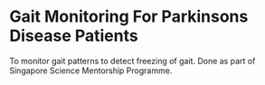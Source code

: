 # Gait Monitoring For Parkinsons Disease Patients
To monitor gait patterns to detect freezing of gait. Done as part of Singapore Science Mentorship Programme.
